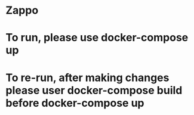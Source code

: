 # Zappo

# To run, please use docker-compose up
# To re-run, after making changes please user docker-compose build before docker-compose up